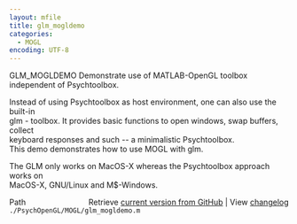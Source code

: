 ```yaml
---
layout: mfile
title: glm_mogldemo
categories:
  - MOGL
encoding: UTF-8
---
```


GLM\_MOGLDEMO  Demonstrate use of MATLAB-OpenGL toolbox independent of Psychtoolbox.  

Instead of using Psychtoolbox as host environment, one can also use the built-in  
glm - toolbox. It provides basic functions to open windows, swap buffers, collect  
keyboard responses and such -- a minimalistic Psychtoolbox.  
This demo demonstrates how to use MOGL with glm.  

The GLM only works on MacOS-X whereas the Psychtoolbox approach works on  
MacOS-X, GNU/Linux and M$-Windows.  


<div class="code_header" style="text-align:right;">
  <span style="float:left;">Path&nbsp;&nbsp;</span> <span class="counter">Retrieve <a href=
  "https://raw.github.com/Psychtoolbox-3/Psychtoolbox-3/beta/./PsychOpenGL/MOGL/glm_mogldemo.m">current version from GitHub</a> | View <a href=
  "https://github.com/Psychtoolbox-3/Psychtoolbox-3/commits/beta/./PsychOpenGL/MOGL/glm_mogldemo.m">changelog</a></span>
</div>
<div class="code">
  <code>./PsychOpenGL/MOGL/glm_mogldemo.m</code>
</div>

